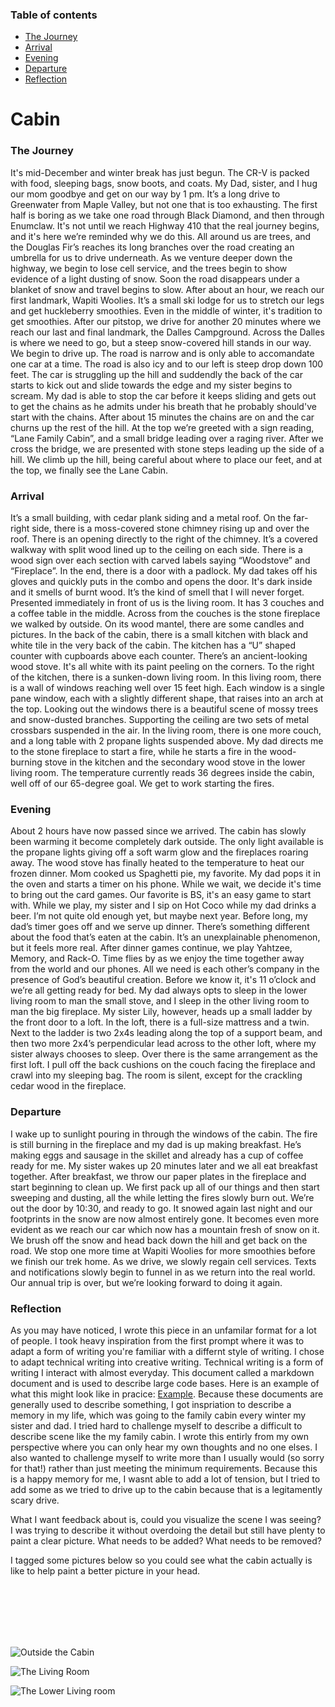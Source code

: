 ### Table of contents
  - [The Journey](#the-journey)
  - [Arrival](#Arrival)
  - [Evening](#evening)
  - [Departure](#depature)
  - [Reflection](#reflection)

# Cabin

### The Journey

It's mid-December and winter break has just begun. The CR-V is packed with food, sleeping bags, snow boots, and coats. My Dad, sister, and I hug our mom goodbye and get on our way by 1 pm. It’s a long drive to Greenwater from Maple Valley, but not one that is too exhausting. The first half is boring as we take one road through Black Diamond, and then through Enumclaw. It's not until we reach Highway 410 that the real journey begins, and it's here we’re reminded why we do this.  All around us are trees, and the Douglas Fir’s reaches its long branches over the road creating an umbrella for us to drive underneath. As we venture deeper down the highway, we begin to lose cell service, and the trees begin to show evidence of a light dusting of snow. Soon the road disappears under a blanket of snow and travel begins to slow. After about an hour, we reach our first landmark, Wapiti Woolies. It’s a small ski lodge for us to stretch our legs and get huckleberry smoothies. Even in the middle of winter, it's tradition to get smoothies. After our pitstop, we drive for another 20 minutes where we reach our last and final landmark, the Dalles Campground. Across the Dalles is where we need to go, but a steep snow-covered hill stands in our way. We begin to drive up. The road is narrow and is only able to accomandate one car at a time. The road is also icy and to our left is steep drop down 100 feet. The car is struggling up the hill and suddendly the back of the car starts to kick out and slide towards the edge and my sister begins to scream. My dad is able to stop the car before it keeps sliding and gets out to get the chains as he admits under his breath that he probably should've start with the chains. After about 15 minutes the chains are on and the car churns up the rest of the hill. At the top we’re greeted with a sign reading, “Lane Family Cabin”, and a small bridge leading over a raging river. After we cross the bridge, we are presented with stone steps leading up the side of a hill. We climb up the hill, being careful about where to place our feet, and at the top, we finally see the Lane Cabin.


### Arrival 

It’s a small building, with cedar plank siding and a metal roof. On the far-right side, there is a moss-covered stone chimney rising up and over the roof. There is an opening directly to the right of the chimney. It’s a covered walkway with split wood lined up to the ceiling on each side. There is a wood sign over each section with carved labels saying “Woodstove” and “Fireplace”.  In the end, there is a door with a padlock. My dad takes off his gloves and quickly puts in the combo and opens the door. It's dark inside and it smells of burnt wood. It’s the kind of smell that I will never forget. Presented immediately in front of us is the living room. It has 3 couches and a coffee table in the middle. Across from the couches is the stone fireplace we walked by outside. On its wood mantel, there are some candles and pictures. In the back of the cabin, there is a small kitchen with black and white tile in the very back of the cabin. The kitchen has a “U” shaped counter with cupboards above each counter. There’s an ancient-looking wood stove. It's all white with its paint peeling on the corners. To the right of the kitchen, there is a sunken-down living room. In this living room, there is a wall of windows reaching well over 15 feet high. Each window is a single pane window, each with a slightly different shape, that raises into an arch at the top. Looking out the windows there is a beautiful scene of mossy trees and snow-dusted branches. Supporting the ceiling are two sets of metal crossbars suspended in the air. In the living room, there is one more couch, and a long table with 2 propane lights suspended above. My dad directs me to the stone fireplace to start a fire, while he starts a fire in the wood-burning stove in the kitchen and the secondary wood stove in the lower living room. The temperature currently reads 36 degrees inside the cabin, well off of our 65-degree goal. We get to work starting the fires. 

### Evening

About 2 hours have now passed since we arrived. The cabin has slowly been warming it become completely dark outside. The only light available is the propane lights giving off a soft warm glow and the fireplaces roaring away. The wood stove has finally heated to the temperature to heat our frozen dinner. Mom cooked us Spaghetti pie, my favorite. My dad pops it in the oven and starts a timer on his phone. While we wait, we decide it's time to bring out the card games. Our favorite is BS, it's an easy game to start with. While we play, my sister and I sip on Hot Coco while my dad drinks a beer. I’m not quite old enough yet, but maybe next year. Before long, my dad’s timer goes off and we serve up dinner. There’s something different about the food that’s eaten at the cabin. It’s an unexplainable phenomenon, but it feels more real. After dinner games continue, we play Yahtzee, Memory, and Rack-O. Time flies by as we enjoy the time together away from the world and our phones. All we need is each other’s company in the presence of God’s beautiful creation. Before we know it, it's 11 o’clock and we’re all getting ready for bed. My dad always opts to sleep in the lower living room to man the small stove, and I sleep in the other living room to man the big fireplace. My sister Lily, however, heads up a small ladder by the front door to a loft. In the loft, there is a full-size mattress and a twin. Next to the ladder is two 2x4s leading along the top of a support beam, and then two more 2x4’s perpendicular lead across to the other loft, where my sister always chooses to sleep. Over there is the same arrangement as the first loft. I pull off the back cushions on the couch facing the fireplace and crawl into my sleeping bag. The room is silent, except for the crackling cedar wood in the fireplace.

### Departure

I wake up to sunlight pouring in through the windows of the cabin. The fire is still burning in the fireplace and my dad is up making breakfast. He’s making eggs and sausage in the skillet and already has a cup of coffee ready for me. My sister wakes up 20 minutes later and we all eat breakfast together. After breakfast, we throw our paper plates in the fireplace and start beginning to clean up. We first pack up all of our things and then start sweeping and dusting, all the while letting the fires slowly burn out. We’re out the door by 10:30, and ready to go. It snowed again last night and our footprints in the snow are now almost entirely gone. It becomes even more evident as we reach our car which now has a mountain fresh of snow on it. We brush off the snow and head back down the hill and get back on the road. We stop one more time at Wapiti Woolies for more smoothies before we finish our trek home. As we drive, we slowly regain cell services. Texts and notifications slowly begin to funnel in as we return into the real world. Our annual trip is over, but we’re looking forward to doing it again. 



### Reflection 

As you may have noticed, I wrote this piece in an unfamilar format for a lot of people. I took heavy inspiration from the first prompt where it was to adapt a form of writing you're familiar with a differnt style of writing. I chose to adapt technical writing into creative writing. Technical writing is a form of writing I interact with almost everyday. This document called a markdown document and is used to describe large code bases. Here is an example of what this might look like in pracice: [Example](https://github.com/microsoft/terminal). Because these documents are generally used to describe something, I got inspriation to describe a memory in my life, which was going to the family cabin every winter my sister and dad. I tried hard to challenge myself to describe a difficult to describe scene like the my family cabin. I wrote this entirly from my own perspective where you can only hear my own thoughts and no one elses. I also wanted to challenge myself to write more than I usually would (so sorry for that!) rather than just meeting the minimum requirements. Because this is a happy memory for me, I wasnt able to add a lot of tension, but I tried to add some as we tried to drive up to the cabin because that is a legitamently scary drive. 

What I want feedback about is, could you visualize the scene I was seeing? I was trying to describe it without overdoing the detail but still have plenty to paint a clear picture. What needs to be added? What needs to be removed?

I tagged some pictures below so you could see what the cabin actually is like to help paint a better picture in your head.

<br/>
<br/>
<br/>
<br/>
<br/>


![Outside the Cabin](img\IMG_0675.jpeg)

![The Living Room](img\IMG_3979.jpeg)

![The Lower Living room](img\IMG_3982.jpeg)
